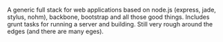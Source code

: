 A generic full stack for web applications based on node.js (express, jade, stylus, nohm), backbone, bootstrap and all those good things.
Includes grunt tasks for running a server and building.
Still very rough around the edges (and there are many eges).
